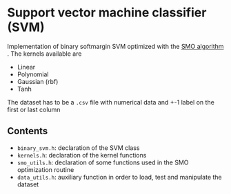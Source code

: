 # Support vector machine classifier (SVM)

Implementation of binary softmargin SVM optimized with the [SMO algorithm ](https://www.researchgate.net/publication/2624239_Sequential_Minimal_Optimization_A_Fast_Algorithm_for_Training_Support_Vector_Machines). The kernels available are 

* Linear
* Polynomial
* Gaussian (rbf)
* Tanh

The dataset has to be a `.csv` file with numerical data and +-1 label on the first or last column

## Contents

* `binary_svm.h`: declaration of the SVM class 
* `kernels.h`: declaration of the kernel functions
* `smo_utils.h`: declaration of some functions used in the SMO optimization routine
* `data_utils.h`: auxiliary function in order to load, test and manipulate the dataset


